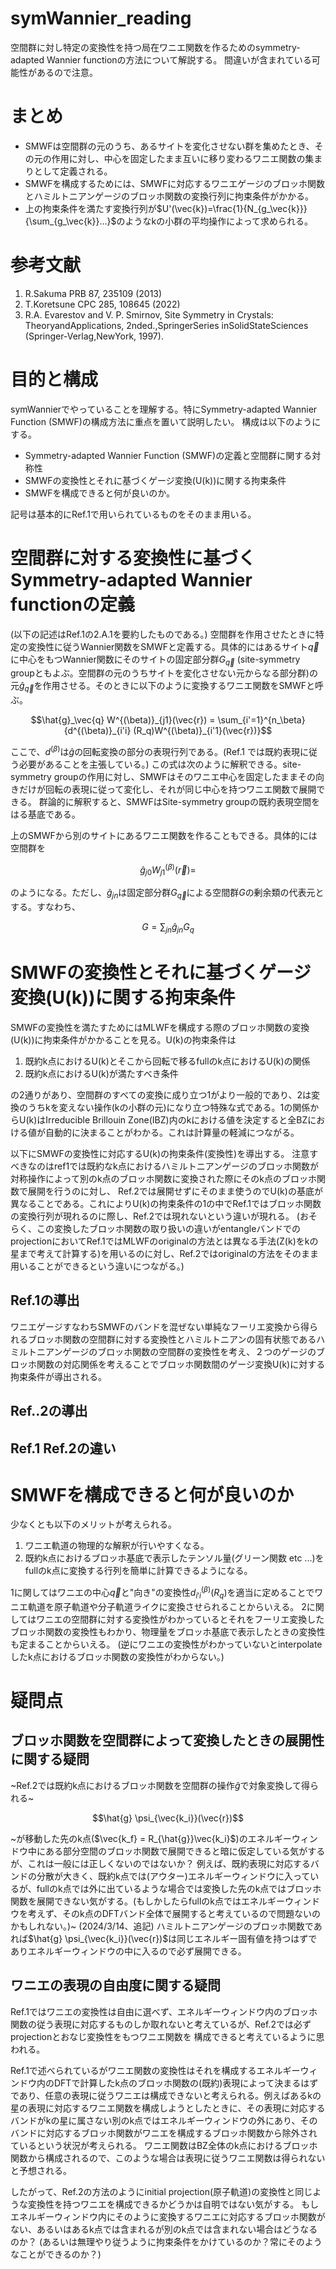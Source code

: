 # symWannier_reading
空間群に対し特定の変換性を持つ局在ワニエ関数を作るためのsymmetry-adapted Wannier functionの方法について解説する。
間違いが含まれている可能性があるので注意。
# まとめ
- SMWFは空間群の元のうち、あるサイトを変化させない群を集めたとき、その元の作用に対し、中心を固定したまま互いに移り変わるワニエ関数の集まりとして定義される。
- SMWFを構成するためには、SMWFに対応するワニエゲージのブロッホ関数とハミルトニアンゲージのブロッホ関数の変換行列に拘束条件がかかる。
- 上の拘束条件を満たす変換行列が$`U'(\vec{k})=\frac{1}{N_{g_\vec{k}}}{\sum_{g_\vec{k}}...}`$のようなkの小群の平均操作によって求められる。
# 参考文献
1. R.Sakuma PRB 87, 235109 (2013)
2. T.Koretsune CPC 285, 108645 (2022)
3. R.A. Evarestov and V. P. Smirnov, Site Symmetry in Crystals: TheoryandApplications, 2nded.,SpringerSeries inSolidStateSciences (Springer-Verlag,NewYork, 1997).
# 目的と構成
symWannierでやっていることを理解する。特にSymmetry-adapted Wannier Function (SMWF)の構成方法に重点を置いて説明したい。
構成は以下のようにする。
- Symmetry-adapted Wannier Function (SMWF)の定義と空間群に関する対称性
- SMWFの変換性とそれに基づくゲージ変換(U(k))に関する拘束条件
- SMWFを構成できると何が良いのか。
  
記号は基本的にRef.1で用いられているものをそのまま用いる。
# 空間群に対する変換性に基づくSymmetry-adapted Wannier functionの定義
(以下の記述はRef.1の2.A.1を要約したものである。)
空間群を作用させたときに特定の変換性に従うWannier関数をSMWFと定義する。具体的にはあるサイト$`\vec{q}`$に中心をもつWannier関数にそのサイトの固定部分群$`G_\vec{q}`$
(site-symmetry groupともよぶ。空間群の元のうちサイトを変化させない元からなる部分群)の元$`\hat{g}_\vec{q}`$を作用させる。そのときに以下のように変換するワニエ関数をSMWFと呼ぶ。
```math
\hat{g}_\vec{q} W^{(\beta)}_{j1}(\vec{r}) = \sum_{i'=1}^{n_\beta}{d^{(\beta)}_{i'i} (R_q)W^{(\beta)}_{i'1}(\vec{r})}
```
ここで、$`d^{(\beta)}`$は$`\hat{g}`$の回転変換の部分の表現行列である。(Ref.1 では既約表現に従う必要があることを主張している。)
この式は次のように解釈できる。site-symmetry groupの作用に対し、SMWFはそのワニエ中心を固定したままその向きだけが回転の表現に従って変化し、それが同じ中心を持つワニエ関数で展開できる。
群論的に解釈すると、SMWFはSite-symmetry groupの既約表現空間をはる基底である。

上のSMWFから別のサイトにあるワニエ関数を作ることもできる。具体的には空間群を
```math
\hat{g}_{j0} W^{(\beta)}_{j1}(\vec{r}) = 
```
のようになる。ただし、$`\hat{g}_{jn}`$は固定部分群$`G_\vec{q}`$による空間群$`G`$の剰余類の代表元とする。すなわち、
```math
G = \sum_{jn}{\hat{g}_{jn} G_q}
```
#  SMWFの変換性とそれに基づくゲージ変換(U(k))に関する拘束条件
SMWFの変換性を満たすためにはMLWFを構成する際のブロッホ関数の変換(U(k))に拘束条件がかかることを見る。U(k)の拘束条件は
1. 既約k点におけるU(k)とそこから回転で移るfullのk点におけるU(k)の関係
2. 既約k点におけるU(k)が満たすべき条件
   
の2通りがあり、空間群のすべての変換に成り立つ1がより一般的であり、2は変換のうちkを変えない操作(kの小群の元)になり立つ特殊な式である。1の関係からU(k)はIrreducible Brillouin Zone(IBZ)内のkにおける値を決定すると全BZにおける値が自動的に決まることがわかる。これは計算量の軽減につながる。

以下にSMWFの変換性に対応するU(k)の拘束条件(変換性)を導出する。
注意すべきなのはref1では既約なk点におけるハミルトニアンゲージのブロッホ関数が対称操作によって別のk点のブロッホ関数に変換された際にそのk点のブロッホ関数で展開を行うのに対し、
Ref.2では展開せずにそのまま使うのでU(k)の基底が異なることである。これによりU(k)の拘束条件の1の中でRef.1ではブロッホ関数の変換行列が現れるのに際し、Ref.2では現れないという違いが現れる。
(おそらく、この変換したブロッホ関数の取り扱いの違いがentangleバンドでのprojectionにおいてRef.1ではMLWFのoriginalの方法とは異なる手法(Z(k)をkの星まで考えて計算する)を用いるのに対し、Ref.2ではoriginalの方法をそのまま用いることができるという違いにつながる。)
## Ref.1の導出
ワニエゲージすなわちSMWFのバンドを混ぜない単純なフーリエ変換から得られるブロッホ関数の空間群に対する変換性とハミルトニアンの固有状態であるハミルトニアンゲージのブロッホ関数の空間群の変換性を考え、２つのゲージのブロッホ関数の対応関係を考えることでブロッホ関数間のゲージ変換U(k)に対する拘束条件が導出される。

## Ref..2の導出


## Ref.1 Ref.2の違い
# SMWFを構成できると何が良いのか
少なくとも以下のメリットが考えられる。

1. ワニエ軌道の物理的な解釈が行いやすくなる。
2. 既約k点におけるブロッホ基底で表示したテンソル量(グリーン関数 etc ...)をfullのk点に変換する行列を簡単に計算できるようになる。

1に関してはワニエの中心$`\vec{q}`$と"向き"の変換性$`d^{(\beta)}_{i'i} (R_q)`$を適当に定めることでワニエ軌道を原子軌道や分子軌道ライクに変換させられることからいえる。
2に関してはワニエの空間群に対する変換性がわかっているとそれをフーリエ変換したブロッホ関数の変換性もわかり、物理量をブロッホ基底で表示したときの変換性も定まることからいえる。
(逆にワニエの変換性がわかっていないとinterpolateしたk点におけるブロッホ関数の変換性がわからない。)
# 疑問点
## ブロッホ関数を空間群によって変換したときの展開性に関する疑問
~Ref.2では既約k点におけるブロッホ関数を空間群の操作$\hat{g}$で対象変換して得られる~
```math
\hat{g} \psi_{\vec{k_i}}(\vec{r})
```
~が移動した先のk点($\vec{k_f} = R_{\hat{g}}\vec{k_i}$)のエネルギーウィンドウ中にある部分空間のブロッホ関数で展開できると暗に仮定している気がするが、これは一般には正しくないのではないか？
例えば、既約表現に対応するバンドの分散が大きく、既約k点では(アウター)エネルギーウィンドウに入っているが、fullのk点では外に出ているような場合では変換した先のk点ではブロッホ関数を展開できない気がする。(もしかしたらfullのk点ではエネルギーウィンドウを考えず、そのk点のDFTバンド全体で展開すると考えているので問題ないのかもしれない。)~
(2024/3/14、追記)
ハミルトニアンゲージのブロッホ関数であれば$`\hat{g} \psi_{\vec{k_i}}(\vec{r})`$は同じエネルギー固有値を持つはずでありエネルギーウィンドウの中に入るので必ず展開できる。
## ワニエの表現の自由度に関する疑問
Ref.1ではワニエの変換性は自由に選べず、エネルギーウィンドウ内のブロッホ関数の従う表現に対応するものしか取れないと考えているが、Ref.2では必ずprojectionとおなじ変換性をもつワニエ関数を
構成できると考えているように思われる。

Ref.1で述べられているがワニエ関数の変換性はそれを構成するエネルギーウィンドウ内のDFTで計算したk点のブロッホ関数の(既約)表現によって決まるはずであり、任意の表現に従うワニエは構成できないと考えられる。例えばあるkの星の表現に対応するワニエ関数を構成しようとしたときに、その表現に対応するバンドがkの星に属さない別のk点ではエネルギーウィンドウの外にあり、そのバンドに対応するブロッホ関数がワニエを構成するブロッホ関数から除外されているという状況が考えられる。
ワニエ関数はBZ全体のk点におけるブロッホ関数から構成されるので、このような場合は表現に従うワニエ関数は得られないと予想される。

したがって、Ref.2の方法のようにinitial projection(原子軌道)の変換性と同じような変換性を持つワニエを構成できるかどうかは自明ではない気がする。
もしエネルギーウィンドウ内にそのように変換するワニエに対応するブロッホ関数がない、あるいはあるk点では含まれるが別のk点では含まれない場合はどうなるのか？
(あるいは無理やり従うように拘束条件をかけているのか？常にそのようなことができるのか？)
